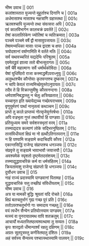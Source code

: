 भीष्म उवाच ||	001    
कलांशास्तात युज्यन्ते मुहूर्ताश्च दिनानि च |	001a  
अर्धमासाश्च मासाश्च नक्षत्राणि ग्रहास्तथा ||	001c  
ऋतवश्चापि युज्यन्ते तथा संवत्सरा अपि |	002a  
एवं कालविभागेन कालचक्रं प्रवर्तते ||	002c  
तेषां कालातिरेकेण ज्योतिषां च व्यतिक्रमात् |	003a  
पञ्चमे पञ्चमे वर्षे द्वौ मासावुपजायतः ||	003c   
तेषामभ्यधिका मासाः पञ्च द्वादश च क्षपाः |	004a  
त्रयोदशानां वर्षाणामिति मे वर्तते मतिः ||	004c  
सर्वं यथावच्चरितं यद्यदेभिः परिश्रुतम् |	005a  
एवमेतद्ध्रुवं ज्ञात्वा ततो बीभत्सुरागतः ||	005c  
सर्वे चैव महात्मानः सर्वे धर्मार्थकोविदाः |	006a  
येषां युधिष्ठिरो राजा कस्माद्धर्मेऽपराध्नुयुः ||	006c  
अलुब्धाश्चैव कौन्तेयाः कृतवन्तश्च दुष्करम् |	007a  
न चापि केवलं राज्यमिच्छेयुस्तेऽनुपायतः ||	007c  
तदैव ते हि विक्रान्तुमीषुः कौरवनन्दनाः |	008a  
धर्मपाशनिबद्धास्तु न चेलुः क्षत्रियव्रतात् ||	008c  
यच्चानृत इति ख्यायेद्यच्च गच्छेत्पराभवम् |	009a  
वृणुयुर्मरणं पार्था नानृतत्वं कथञ्चन ||	009c  
प्राप्ते तु काले प्राप्तव्यं नोत्सृजेयुर्नरर्षभाः |	010a  
अपि वज्रभृता गुप्तं तथावीर्या हि पाण्डवाः ||	010c  
प्रतियुध्याम समरे सर्वशस्त्रभृतां वरम् |	011a  
तस्माद्यदत्र कल्याणं लोके सद्भिरनुष्ठितम् |	011c  
तत्संविधीयतां क्षिप्रं मा नो ह्यर्थोऽतिगात्परान् ||	011e   
न हि पश्यामि सङ्ग्रामे कदाचिदपि कौरव |	012a  
एकान्तसिद्धिं राजेन्द्र संप्राप्तश्च धनञ्जयः ||	012c  
संप्रवृत्ते तु सङ्ग्रामे भावाभावौ जयाजयौ |	013a  
अवश्यमेकं स्पृशतो दृष्टमेतदसंशयम् ||	013c  
तस्माद्युद्धावचरिकं कर्म वा धर्मसंहितम् |	014a  
क्रियतामाशु राजेन्द्र संप्राप्तो हि धनञ्जयः ||	014c  
दुर्योधन उवाच ||	015    
नाहं राज्यं प्रदास्यामि पाण्डवानां पितामह |	015a  
युद्धावचारिकं यत्तु तच्छीघ्रं संविधीयताम् ||	015c  
भीष्म उवाच ||	016    
अत्र या मामकी बुद्धिः श्रूयतां यदि रोचते |	016a  
क्षिप्रं बलचतुर्भागं गृह्य गच्छ पुरं प्रति |	016c  
ततोऽपरश्चतुर्भागो गाः समादाय गच्छतु ||	016e   
वयं त्वर्धेन सैन्येन प्रतियोत्स्याम पाण्डवम् |	017a  
मत्स्यं वा पुनरायातमथ वापि शतक्रतुम् ||	017c  
आचार्यो मध्यतस्तिष्ठत्वश्वत्थामा तु सव्यतः |	018a  
कृपः शारद्वतो धीमान्पार्श्वं रक्षतु दक्षिणम् ||	018c  
अग्रतः सूतपुत्रस्तु कर्णस्तिष्ठतु दंशितः |	019a  
अहं सर्वस्य सैन्यस्य पश्चात्स्थास्यामि पालयन् ||	019c  
